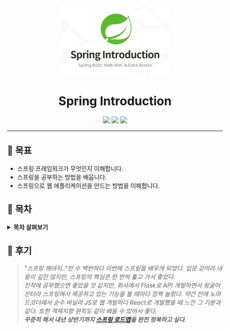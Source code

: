 <div align="center">
  <a href="https://github.com/coodingpenguin/spring-introduction">
    <img src="logo.png" alt="Logo" width="50%">
  </a>
  <h1>Spring Introduction</h1>
  <div>
    <img src="https://img.shields.io/badge/강사-김영한-e76f51?style=for-the-badge"/>
    <a href="https://inf.run/hivx6"><img src="https://img.shields.io/badge/플랫폼-인프런-faa307?style=for-the-badge"/></a>
    <img src="https://img.shields.io/badge/기간-2023.10.16%20~%202023.12.10-52b788?style=for-the-badge"/>
  </div>
</div>

---

## 🚩 목표

- 스프링 프레임워크가 무엇인지 이해합니다.
- 스프링을 공부하는 방법을 배웁니다.
- 스프링으로 웹 애플리케이션을 만드는 방법을 이해합니다.

## 📝 목차

<details>

<summary><strong>목차 살펴보기</strong></summary>

### 섹션 0. 강의 소개

- [x] 강의 소개
- [x] 강의 자료

### 섹션 1. 프로젝트 환경설정

- [x] 프로젝트 생성
- [x] 라이브러리 살펴보기
- [x] View 환경설정
- [x] 빌드하고 실행하기

### 섹션 2. 스프링 웹 개발 기초

- [x] 정적 컨텐츠
- [x] MVC와 템플릿 엔진
- [x] API

### 섹션 3. 회원 관리 예제 - 백엔드 개발

- [x] 비즈니스 요구사항 정리
- [x] 회원 도메인과 리포지토리 만들기
- [x] 회원 리포지토리 테스트 케이스 작성
- [x] 회원 서비스 개발
- [x] 회원 서비스 테스트

### 섹션 4. 스프링 빈과 의존관계

- [x] 컴포넌트 스캔과 자동 의존관계 설정
- [x] 자바 코드로 직접 스프링 빈 등록하기

### 섹션 5. 회원 관리 예제 - 웹 MVC 개발

- [x] 회원 웹 기능 - 홈 화면 추가
- [x] 회원 웹 기능 - 등록
- [x] 회원 웹 기능 - 조회

### 섹션 6. 스프링 DB 접근 기술

- [x] H2 데이터베이스 설치
- [x] 순수 JDBC
- [x] 스프링 통합 테스트
- [x] 스프링 JdbcTemplate
- [x] JPA
- [x] 스프링 데이터 JPA

### 섹션 7. AOP

- [x] AOP가 필요한 상황
- [x] AOP 적용

### 섹션 8. 다음으로

- [x] 다음으로

</details>

## 💬 후기

> <i>"스프링 해야지.."만 수 백번하다 이번에 스프링을 배우게 되었다. 입문 강의라 내용이 깊진 않지만, 스프링의 핵심은 한 번씩 훑고 가서 좋았다.</i>  
> <i>진작에 공부했으면 좋았을 것 같지만, 회사에서 Flask로 API 개발하면서 뒹굴어진터라 스프링에서 제공하고 있는 기능을 볼 때마다 깜짝 놀랐다. 약간 전에 노마드코더에서 순수 바닐라 JS로 웹 개발하다 React로 개발했을 때 느낀 그 기분과 같다. 또한 객체지향 원칙도 같이 배울 수 있어서 좋다.</i>  
> <i><strong>꾸준히 해서 내년 상반기까지 [스프링 로드맵](https://www.inflearn.com/roadmaps/373)을 완전 정복하고 싶다.</strong></i>
